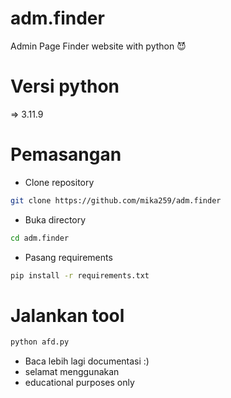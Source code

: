 # adm.finder
Admin Page Finder website with python 😈

# Versi python
=> 3.11.9

# Pemasangan
- Clone repository
```bash
git clone https://github.com/mika259/adm.finder
```

- Buka directory
```bash
cd adm.finder
```

- Pasang requirements
```bash
pip install -r requirements.txt
```

# Jalankan tool
```bash
python afd.py
```

- Baca lebih lagi documentasi :)
- selamat menggunakan
- educational purposes only
